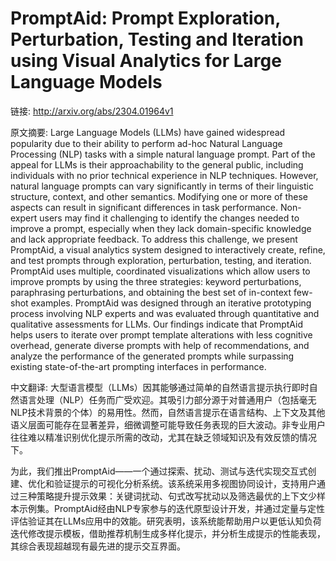 # PromptAid: Prompt Exploration, Perturbation, Testing and Iteration using Visual Analytics for Large Language Models

链接: http://arxiv.org/abs/2304.01964v1

原文摘要:
Large Language Models (LLMs) have gained widespread popularity due to their
ability to perform ad-hoc Natural Language Processing (NLP) tasks with a simple
natural language prompt. Part of the appeal for LLMs is their approachability
to the general public, including individuals with no prior technical experience
in NLP techniques. However, natural language prompts can vary significantly in
terms of their linguistic structure, context, and other semantics. Modifying
one or more of these aspects can result in significant differences in task
performance. Non-expert users may find it challenging to identify the changes
needed to improve a prompt, especially when they lack domain-specific knowledge
and lack appropriate feedback. To address this challenge, we present PromptAid,
a visual analytics system designed to interactively create, refine, and test
prompts through exploration, perturbation, testing, and iteration. PromptAid
uses multiple, coordinated visualizations which allow users to improve prompts
by using the three strategies: keyword perturbations, paraphrasing
perturbations, and obtaining the best set of in-context few-shot examples.
PromptAid was designed through an iterative prototyping process involving NLP
experts and was evaluated through quantitative and qualitative assessments for
LLMs. Our findings indicate that PromptAid helps users to iterate over prompt
template alterations with less cognitive overhead, generate diverse prompts
with help of recommendations, and analyze the performance of the generated
prompts while surpassing existing state-of-the-art prompting interfaces in
performance.

中文翻译:
大型语言模型（LLMs）因其能够通过简单的自然语言提示执行即时自然语言处理（NLP）任务而广受欢迎。其吸引力部分源于对普通用户（包括毫无NLP技术背景的个体）的易用性。然而，自然语言提示在语言结构、上下文及其他语义层面可能存在显著差异，细微调整可能导致任务表现的巨大波动。非专业用户往往难以精准识别优化提示所需的改动，尤其在缺乏领域知识及有效反馈的情况下。

为此，我们推出PromptAid——一个通过探索、扰动、测试与迭代实现交互式创建、优化和验证提示的可视化分析系统。该系统采用多视图协同设计，支持用户通过三种策略提升提示效果：关键词扰动、句式改写扰动以及筛选最优的上下文少样本示例集。PromptAid经由NLP专家参与的迭代原型设计开发，并通过定量与定性评估验证其在LLMs应用中的效能。研究表明，该系统能帮助用户以更低认知负荷迭代修改提示模板，借助推荐机制生成多样化提示，并分析生成提示的性能表现，其综合表现超越现有最先进的提示交互界面。
